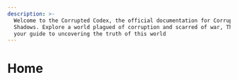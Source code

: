 ```yaml
---
description: >-
  Welcome to the Corrupted Codex, the official documentation for Corrupted
  Shadows. Explore a world plagued of corruption and scarred of war, This is
  your guide to uncovering the truth of this world
---
```


# Home

